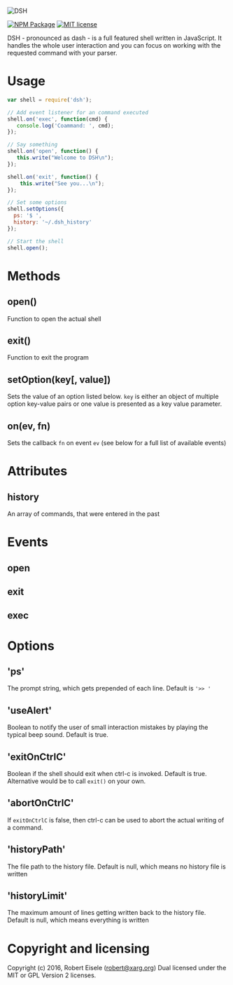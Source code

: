 ![DSH](https://github.com/infusion/dsh/blob/master/logo.png?raw=true "Javascript Shell")

[![NPM Package](https://img.shields.io/npm/v/dsh.svg?style=flat)](https://npmjs.org/package/dsh "View this project on npm")
[![MIT license](http://img.shields.io/badge/license-MIT-brightgreen.svg)](http://opensource.org/licenses/MIT)

DSH - pronounced as dash - is a full featured shell written in JavaScript. It handles the whole user interaction and you can focus on working with the requested command with your parser.

Usage
===

```javascript
var shell = require('dsh');

// Add event listener for an command executed
shell.on('exec', function(cmd) {
   console.log('Coammand: ', cmd);
});

// Say something
shell.on('open', function() {
   this.write("Welcome to DSH\n");
});

shell.on('exit', function() {
    this.write("See you...\n");
});

// Set some options
shell.setOptions({
  ps: '$ ',
  history: '~/.dsh_history'
});

// Start the shell
shell.open();
```

Methods
===

open()
---
Function to open the actual shell

exit()
---
Function to exit the program

setOption(key[, value])
---
Sets the value of an option listed below. `key` is either an object of multiple option key-value pairs or one value is presented as a key value parameter.

on(ev, fn)
---
Sets the callback `fn` on event `ev` (see below for a full list of available events)


Attributes
===

history
---
An array of commands, that were entered in the past

Events
===
open
---
exit
---
exec
---


Options
===

'ps'
---
The prompt string, which gets prepended of each line. Default is `'>> '`

'useAlert'
---
Boolean to notify the user of small interaction mistakes by playing the typical beep sound. Default is true.

'exitOnCtrlC'
---
Boolean if the shell should exit when ctrl-c is invoked. Default is true. Alternative would be to call `exit()` on your own.

'abortOnCtrlC'
---
If `exitOnCtrlC` is false, then ctrl-c can be used to abort the actual writing of a command.

'historyPath'
---
The file path to the history file. Default is null, which means no history file is written

'historyLimit'
---
The maximum amount of lines getting written back to the history file. Default is null, which means everything is written


Copyright and licensing
===
Copyright (c) 2016, Robert Eisele (robert@xarg.org)
Dual licensed under the MIT or GPL Version 2 licenses.
